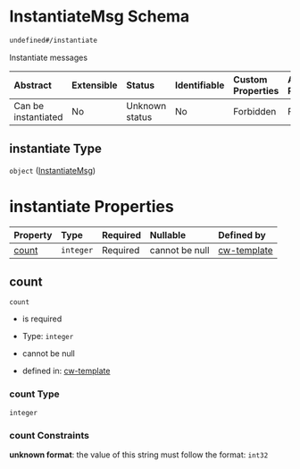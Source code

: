 # InstantiateMsg Schema

```txt
undefined#/instantiate
```

Instantiate messages

| Abstract            | Extensible | Status         | Identifiable | Custom Properties | Additional Properties | Access Restrictions | Defined In                                                           |
| :------------------ | :--------- | :------------- | :----------- | :---------------- | :-------------------- | :------------------ | :------------------------------------------------------------------- |
| Can be instantiated | No         | Unknown status | No           | Forbidden         | Forbidden             | none                | [cw-template.json\*](schema/cw-template.json "open original schema") |

## instantiate Type

`object` ([InstantiateMsg](cw-template-instantiatemsg.md))

# instantiate Properties

| Property        | Type      | Required | Nullable       | Defined by                                                                                              |
| :-------------- | :-------- | :------- | :------------- | :------------------------------------------------------------------------------------------------------ |
| [count](#count) | `integer` | Required | cannot be null | [cw-template](cw-template-instantiatemsg-properties-count.md "undefined#/instantiate/properties/count") |

## count

`count`

* is required

* Type: `integer`

* cannot be null

* defined in: [cw-template](cw-template-instantiatemsg-properties-count.md "undefined#/instantiate/properties/count")

### count Type

`integer`

### count Constraints

**unknown format**: the value of this string must follow the format: `int32`

